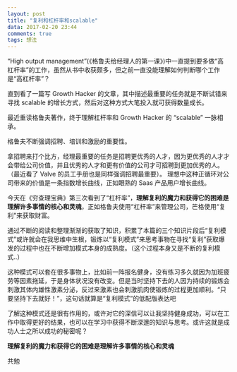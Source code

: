 ```yaml
---
layout: post
title: "复利和杠杆率和scalable"
data: 2017-02-20 23:44
comments: true
tags: 想法
---
```


“High output management”(《格鲁夫给经理人的第一课》)中一直提到要多做“高杠杆率”的工作，虽然从书中收获颇多，但之前一直没能理解如何判断哪个工作是“高杠杆率”？

直到看了一篇写 Growth Hacker 的文章，其中描述最重要的任务就是不断试错来寻找 scalable 的增长方式，然后对这种方式大笔投入就可获得数量成长。

最近重读格鲁夫著作，终于理解杠杆率和 Growth Hacker 的 “scalable” 一脉相承。

格鲁夫不断强调招聘、培训和激励的重要性。

拿招聘来打个比方，经理最重要的任务是招聘更优秀的人才，因为更优秀的人才才会带给公司价值，并且优秀的人才和更有价值的公司才可招聘到更加优秀的人。（最近看了 Valve 的员工手册也是同样强调招聘最重要）。
理想中这种正循环对公司带来的价值是一条指数增长曲线，正如眼熟的 Saas 产品用户增长曲线。

今天在《穷查理宝典》第三次看到了“杠杆率”，**理解复利的魔力和获得它的困难是理解许多事情的核心和灵魂**，正如格鲁夫使用“杠杆率”来管理公司，芒格使用“复利”来获取财富。

通过不断的阅读和整理渐渐的获取了知识，积累了本篇的三个知识片段后“复利模式”或许就会在我思维中生根，锻炼以“复利模式”来思考事物在寻找“复利”获取爆发的过程中也在不断增加模式本身的成熟度。（这个过程本身又是不断的复利模式..）

这种模式可以套在很多事物上，比如前一阵报名健身，没有练习多久就因为加班疲劳等因素拖延，于是身体状况没有改变。但是当时坚持下去的人因为持续的锻炼会刺激其体内雄性激素分泌，反过来激素也会刺激肌肉使锻炼的过程更加顺利。“只要坚持下去就好！”，这句话就算是“复利模式”的低配版表达吧

了解这种模式还是很有作用的，或许对它的深信可以让我坚持健身成功，可以在工作中取得更好的结果，也可以在学习中获得不断深邃的知识与思考。或许这就是成功人士之所以成功的秘密呢？

**理解复利的魔力和获得它的困难是理解许多事情的核心和灵魂**

共勉

